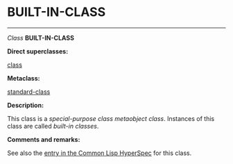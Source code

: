 BUILT-IN-CLASS
==============

------------------------------------------------------------------------

*Class* **BUILT-IN-CLASS**

**Direct superclasses:**

[]()[class](class-class.md)

**Metaclass:**

[standard-class](class-standard-class.md)

**Description:**

This class is a *special-purpose class metaobject class*. Instances of this class are called *built-in classes*.

**Comments and remarks:**

See also the [entry in the Common Lisp HyperSpec](http://www.lispworks.com/documentation/HyperSpec/Body/t_built_.htm#built-in-class) for this class.
